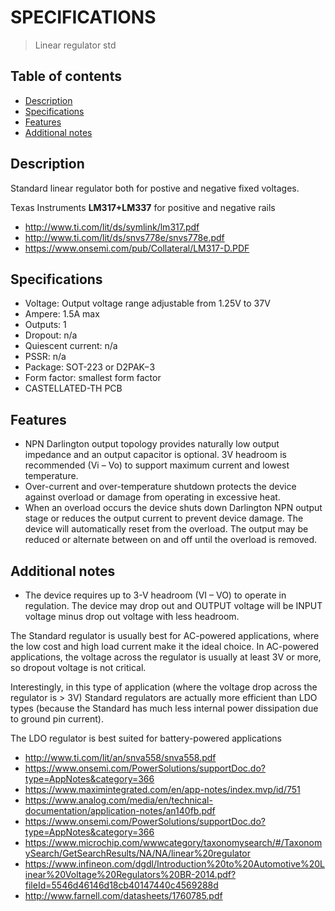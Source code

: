 # SPECIFICATIONS
> Linear regulator std

## Table of contents
* [Description](#description)
* [Specifications](#specifications)
* [Features](#features)
* [Additional notes](#additional-notes)

## Description
Standard linear regulator both for postive and negative fixed voltages.

Texas Instruments **LM317+LM337** for positive and negative rails

* http://www.ti.com/lit/ds/symlink/lm317.pdf
* http://www.ti.com/lit/ds/snvs778e/snvs778e.pdf
* https://www.onsemi.com/pub/Collateral/LM317-D.PDF

## Specifications
* Voltage: Output voltage range adjustable from 1.25V to 37V
* Ampere: 1.5A max
* Outputs: 1
* Dropout: n/a
* Quiescent current: n/a
* PSSR: n/a
* Package: SOT-223 or D2PAK−3
* Form factor: smallest form factor
* CASTELLATED-TH PCB

## Features
* NPN Darlington output topology provides naturally low output impedance and an output capacitor is optional. 3V
headroom is recommended (Vi – Vo) to support maximum current and lowest temperature.
* Over-current and over-temperature shutdown protects the device against overload or damage from operating in excessive heat.
* When an overload occurs the device shuts down Darlington NPN output stage or reduces the output current to
prevent device damage. The device will automatically reset from the overload. The output may be reduced or
alternate between on and off until the overload is removed.

## Additional notes
* The device requires up to 3-V headroom (VI – VO) to operate in regulation. The device may drop out and
OUTPUT voltage will be INPUT voltage minus drop out voltage with less headroom.

The Standard regulator is usually best for AC-powered applications, where the low cost and high load current make it the ideal choice. 
In AC-powered applications, the voltage across the regulator is usually at least 3V or more, so dropout voltage is not critical.

Interestingly, in this type of application (where the voltage drop across the regulator is > 3V) Standard regulators are actually more efficient than LDO types (because the Standard has much less internal power dissipation due to ground pin current).

The LDO regulator is best suited for battery-powered applications

* http://www.ti.com/lit/an/snva558/snva558.pdf
* https://www.onsemi.com/PowerSolutions/supportDoc.do?type=AppNotes&category=366
* https://www.maximintegrated.com/en/app-notes/index.mvp/id/751
* https://www.analog.com/media/en/technical-documentation/application-notes/an140fb.pdf
* https://www.onsemi.com/PowerSolutions/supportDoc.do?type=AppNotes&category=366
* https://www.microchip.com/wwwcategory/taxonomysearch/#/TaxonomySearch/GetSearchResults/NA/NA/linear%20regulator
* https://www.infineon.com/dgdl/Introduction%20to%20Automotive%20Linear%20Voltage%20Regulators%20BR-2014.pdf?fileId=5546d46146d18cb40147440c4569288d
* http://www.farnell.com/datasheets/1760785.pdf
